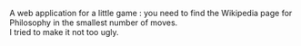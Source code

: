 A web application for a little game : you need to find the Wikipedia page for Philosophy in the smallest number of moves.  
I tried to make it not too ugly.